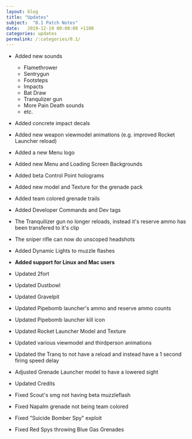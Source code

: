```yaml
---
layout: blog
title: "Updates"
subject:  "0.1 Patch Notes"
date:   2019-12-19 00:00:00 +1100
categories: updates
permalink: /:categories/0.1/ 
---
```


- Added new sounds
    - Flamethrower
    - Sentrygun
    - Footsteps
    - Impacts
    - Bat Draw
    - Tranqulizer gun
    - More Pain Death sounds 
    - etc.
- Added concrete impact decals
- Added new weapon viewmodel animations (e.g. improved Rocket Launcher reload)
- Added a new Menu logo
- Added new Menu and Loading Screen Backgrounds
- Added beta Control Point holograms
- Added new model and Texture for the grenade pack
- Added team colored grenade trails
- Added Developer Commands and Dev tags
- The Tranquilizer gun no longer reloads, instead it's reserve ammo has been transfered to it's clip
- The sniper rifle can now do unscoped headshots
- Added Dynamic Lights to muzzle flashes
- __Added support for Linux and Mac users__

- Updated 2fort
- Updated Dustbowl
- Updated Gravelpit
- Updated Pipebomb launcher's ammo and reserve ammo counts
- Updated Pipebomb launcher kill icon
- Updated Rocket Launcher Model and Texture
- Updated various viewmodel and thirdperson animations
- Updated the Tranq to not have a reload and instead have a 1 second firing speed delay
- Adjusted Grenade Launcher model to have a lowered sight 
- Updated Credits

- Fixed Scout's smg not having beta muzzleflash 
- Fixed Napalm grenade not being team colored
- Fixed "Suicide Bomber Spy" exploit
- Fixed Red Spys throwing Blue Gas Grenades